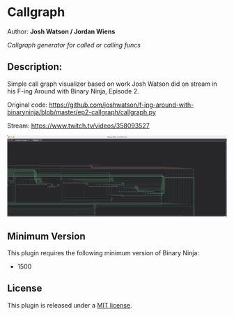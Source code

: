 # Callgraph
Author: **Josh Watson / Jordan Wiens**

_Callgraph generator for called or calling funcs_

## Description:

Simple call graph visualizer based on work Josh Watson did on stream in his F-ing Around with Binary Ninja, Episode 2.

Original code: https://github.com/joshwatson/f-ing-around-with-binaryninja/blob/master/ep2-callgraph/callgraph.py

Stream: https://www.twitch.tv/videos/358093527

![](https://github.com/psifertex/callgraph/blob/master/images/callgraph.png?raw=true)

## Minimum Version

This plugin requires the following minimum version of Binary Ninja:

* 1500

## License

This plugin is released under a [MIT license](./LICENSE).
